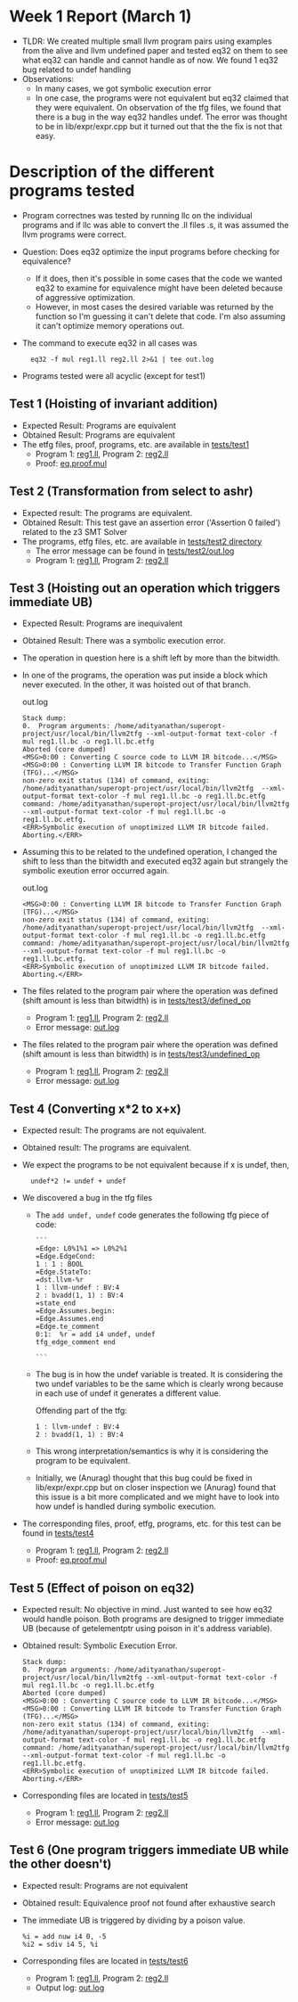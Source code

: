 # Week 1 Report (March 1)

- TLDR: We created multiple small llvm program pairs using examples from the alive and llvm undefined paper and tested eq32 on them to see what eq32 can handle and cannot handle as of now. We found 1 eq32 bug related to undef handling
- Observations:
  - In many cases, we got symbolic execution error
  - In one case, the programs were not equivalent but eq32 claimed that they were equivalent. On observation of the tfg files, we found that there is a bug in the way eq32 handles undef. The error was thought to be in lib/expr/expr.cpp but it turned out that the the fix is not that easy.

# Description of the different programs tested

- Program correctnes was tested by running llc on the individual programs and if llc was able to convert the .ll files .s, it was assumed the llvm programs were correct.

- Question: Does eq32 optimize the input programs before checking for equivalence?
  - If it does, then it's possible in some cases that the code we wanted eq32 to examine for equivalence might have been deleted because of aggressive optimization.
  - However, in most cases the desired variable was returned by the function so I'm guessing it can't delete that code. I'm also assuming it can't optimize memory operations out.

- The command to execute eq32 in all cases was 

        eq32 -f mul reg1.ll reg2.ll 2>&1 | tee out.log

- Programs tested were all acyclic (except for test1)

## Test 1 (Hoisting of invariant addition)

- Expected Result: Programs are equivalent
- Obtained Result: Programs are equivalent
- The etfg files, proof, programs, etc. are available in [tests/test1](tests/test1)
  - Program 1: [reg1.ll](tests/test1/reg1.ll), Program 2: [reg2.ll](tests/test1/reg2.ll)
  - Proof: [eq.proof.mul](tests/test1/eq.proof.mul)

## Test 2 (Transformation from select to ashr)

- Expected result: The programs are equivalent.
- Obtained Result: This test gave an assertion error ('Assertion 0 failed') related to the z3 SMT Solver
- The programs, etfg files, etc. are available in [tests/test2 directory](tests/test2)
  - The error message can be found in [tests/test2/out.log](tests/test2/out.log)
  - Program 1: [reg1.ll](tests/test2/reg1.ll), Program 2: [reg2.ll](tests/test2/reg2.ll)

## Test 3 (Hoisting out an operation which triggers immediate UB)

- Expected Result: Programs are inequivalent
- Obtained Result: There was a symbolic execution error.
- The operation in question here is a shift left by more than the bitwidth.
- In one of the programs, the operation was put inside a block which never executed. In the other, it was hoisted out of that branch.

    out.log
    ```
    Stack dump:
    0.	Program arguments: /home/adityanathan/superopt-project/usr/local/bin/llvm2tfg --xml-output-format text-color -f mul reg1.ll.bc -o reg1.ll.bc.etfg
    Aborted (core dumped)
    <MSG>0:00 : Converting C source code to LLVM IR bitcode...</MSG>
    <MSG>0:00 : Converting LLVM IR bitcode to Transfer Function Graph (TFG)...</MSG>
    non-zero exit status (134) of command, exiting:
    /home/adityanathan/superopt-project/usr/local/bin/llvm2tfg  --xml-output-format text-color -f mul reg1.ll.bc -o reg1.ll.bc.etfg
    command: /home/adityanathan/superopt-project/usr/local/bin/llvm2tfg  --xml-output-format text-color -f mul reg1.ll.bc -o reg1.ll.bc.etfg.
    <ERR>Symbolic execution of unoptimized LLVM IR bitcode failed. Aborting.</ERR>
    ```

- Assuming this to be related to the undefined operation, I changed the shift to less than the bitwidth and executed eq32 again but strangely the symbolic exeution error occurred again.

    out.log

    ```
    <MSG>0:00 : Converting LLVM IR bitcode to Transfer Function Graph (TFG)...</MSG>
    non-zero exit status (134) of command, exiting:
    /home/adityanathan/superopt-project/usr/local/bin/llvm2tfg  --xml-output-format text-color -f mul reg1.ll.bc -o reg1.ll.bc.etfg
    command: /home/adityanathan/superopt-project/usr/local/bin/llvm2tfg  --xml-output-format text-color -f mul reg1.ll.bc -o reg1.ll.bc.etfg.
    <ERR>Symbolic execution of unoptimized LLVM IR bitcode failed. Aborting.</ERR>
    ```

- The files related to the program pair where the operation was defined (shift amount is less than bitwidth) is in [tests/test3/defined_op](tests/test3/defined_op/)
  - Program 1: [reg1.ll](tests/test3/defined_op/reg1.ll), Program 2: [reg2.ll](tests/test3/defined_op/reg2.ll)
  - Error message: [out.log](tests/test3/defined_op/out_defined_op.log)

- The files related to the program pair where the operation was defined (shift amount is less than bitwidth) is in [tests/test3/undefined_op](tests/test3/undefined_op/)
  - Program 1: [reg1.ll](tests/test3/undefined_op/reg1.ll), Program 2: [reg2.ll](tests/test3/undefined_op/reg2.ll)
  - Error message: [out.log](tests/test3/undefined_op/out_undefined_op.log)

## Test 4 (Converting x*2 to x+x)

- Expected result: The programs are not equivalent.
- Obtained result: The programs are equivalent.

- We expect the programs to be not equivalent because if x is undef, then,

        undef*2 != undef + undef

- We discovered a bug in the tfg files
  - The `add undef, undef` code generates the following tfg piece of code:

        ```
        =Edge: L0%1%1 => L0%2%1
        =Edge.EdgeCond:
        1 : 1 : BOOL
        =Edge.StateTo:
        =dst.llvm-%r
        1 : llvm-undef : BV:4
        2 : bvadd(1, 1) : BV:4
        =state_end
        =Edge.Assumes.begin:
        =Edge.Assumes.end
        =Edge.te_comment
        0:1:  %r = add i4 undef, undef
        tfg_edge_comment end

        ```

  - The bug is in how the undef variable is treated. It is considering the two undef variables to be the same which is clearly wrong because in each use of undef it generates a different value.

      Offending part of the tfg:
      ```
      1 : llvm-undef : BV:4
      2 : bvadd(1, 1) : BV:4
      ```
  - This wrong interpretation/semantics is why it is considering the program to be equivalent.

  - Initially, we (Anurag) thought that this bug could be fixed in lib/expr/expr.cpp but on closer inspection we (Anurag) found that this issue is a bit more complicated and we might have to look into how undef is handled during symbolic execution.


- The corresponding files, proof, etfg, programs, etc. for this test can be found in [tests/test4](tests/test4/)
  - Program 1: [reg1.ll](tests/test4/reg1.ll), Program 2: [reg2.ll](tests/test4/reg2.ll)
  - Proof: [eq.proof.mul](tests/test4/eq.proof.mul)

## Test 5 (Effect of poison on eq32)

- Expected result: No objective in mind. Just wanted to see how eq32 would handle poison. Both programs are designed to trigger immediate UB (because of getelementptr using poison in it's address variable).

- Obtained result: Symbolic Execution Error.

    ```
    Stack dump:
    0.	Program arguments: /home/adityanathan/superopt-project/usr/local/bin/llvm2tfg --xml-output-format text-color -f mul reg1.ll.bc -o reg1.ll.bc.etfg
    Aborted (core dumped)
    <MSG>0:00 : Converting C source code to LLVM IR bitcode...</MSG>
    <MSG>0:00 : Converting LLVM IR bitcode to Transfer Function Graph (TFG)...</MSG>
    non-zero exit status (134) of command, exiting:
    /home/adityanathan/superopt-project/usr/local/bin/llvm2tfg  --xml-output-format text-color -f mul reg1.ll.bc -o reg1.ll.bc.etfg
    command: /home/adityanathan/superopt-project/usr/local/bin/llvm2tfg  --xml-output-format text-color -f mul reg1.ll.bc -o reg1.ll.bc.etfg.
    <ERR>Symbolic execution of unoptimized LLVM IR bitcode failed. Aborting.</ERR>
    ```


- Corresponding files are located in [tests/test5](tests/test5/)
  - Program 1: [reg1.ll](tests/test5/reg1.ll), Program 2: [reg2.ll](tests/test5/reg2.ll)
  - Error message: [out.log](tests/test5/out.log)

## Test 6 (One program triggers immediate UB while the other doesn't)

- Expected result: Programs are not equivalent
- Obtained result: Equivalence proof not found after exhaustive search

- The immediate UB is triggered by dividing by a poison value.

    ```
    %i = add nuw i4 0, -5
	%i2 = sdiv i4 5, %i
    ```

- Corresponding files are located in [tests/test6](tests/test6/)
  - Program 1: [reg1.ll](tests/test6/reg1.ll), Program 2: [reg2.ll](tests/test6/reg2.ll)
  - Output log: [out.log](tests/test6/out.log)
